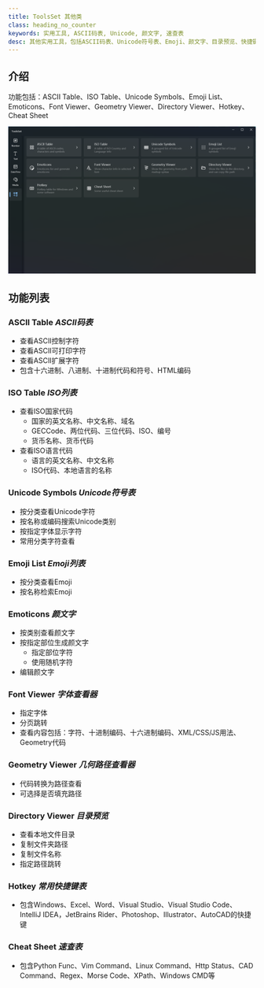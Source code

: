 ```yaml
---
title: ToolsSet 其他类
class: heading_no_counter
keywords: 实用工具, ASCII码表, Unicode, 颜文字, 速查表
desc: 其他实用工具，包括ASCII码表、Unicode符号表、Emoji、颜文字、目录预览、快捷键表、速查表等
---
```


## 介绍

功能包括：ASCII Table、ISO Table、Unicode Symbols、Emoji List、Emoticons、Font Viewer、Geometry Viewer、Directory Viewer、Hotkey、Cheat Sheet

![](../assets/images/ToolsSet/ToolsSet04.png)

## 功能列表

### ASCII Table *ASCII码表*
* 查看ASCII控制字符
* 查看ASCII可打印字符
* 查看ASCII扩展字符
* 包含十六进制、八进制、十进制代码和符号、HTML编码

### ISO Table *ISO列表*
* 查看ISO国家代码
  * 国家的英文名称、中文名称、域名
  * GECCode、两位代码、三位代码、ISO、编号
  * 货币名称、货币代码
* 查看ISO语言代码
  * 语言的英文名称、中文名称
  * ISO代码、本地语言的名称

### Unicode Symbols *Unicode符号表*
* 按分类查看Unicode字符
* 按名称或编码搜索Unicode类别
* 按指定字体显示字符
* 常用分类字符查看

### Emoji List *Emoji列表*
* 按分类查看Emoji
* 按名称检索Emoji

### Emoticons *颜文字*
* 按类别查看颜文字
* 按指定部位生成颜文字
  * 指定部位字符
  * 使用随机字符
* 编辑颜文字

### Font Viewer *字体查看器*
* 指定字体
* 分页跳转
* 查看内容包括：字符、十进制编码、十六进制编码、XML/CSS/JS用法、Geometry代码

### Geometry Viewer *几何路径查看器*
* 代码转换为路径查看
* 可选择是否填充路径

### Directory Viewer *目录预览*
* 查看本地文件目录
* 复制文件夹路径
* 复制文件名称
* 指定路径跳转


### Hotkey *常用快捷键表*
* 包含Windows、Excel、Word、Visual Studio、Visual Studio Code、IntelliJ IDEA，JetBrains Rider、Photoshop、Illustrator、AutoCAD的快捷键

### Cheat Sheet *速查表*
* 包含Python Func、Vim Command、Linux Command、Http Status、CAD Command、Regex、Morse Code、XPath、Windows CMD等

